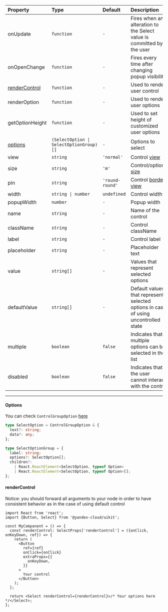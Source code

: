 | Property                        | Type                                    | Default         | Description                                                                                                  |
| :------------------------------ | :-------------------------------------- | :-------------- | :----------------------------------------------------------------------------------------------------------- |
| onUpdate                        | `function`                              | `-`             | Fires when an alteration to the Select value is committed by the user                                        |
| onOpenChange                    | `function`                              | `-`             | Fires every time after changing popup visibility                                                             |
| [renderControl](#rendercontrol) | `function`                              | `-`             | Used to render user control                                                                                  |
| renderOption                    | `function`                              | `-`             | Used to render user options                                                                                  |
| getOptionHeight                 | `function`                              | `-`             | Used to set height of customized user options                                                                |
| [options](#options)             | `(SelectOption \| SelectOptionGroup)[]` | `-`             | Options to select                                                                                            |
| view                            | `string`                                | `'normal'`      | Control [view](https://github.com/yandex-cloud/uikit/blob/main/src/components/TextInput/types.ts#L4)         |
| size                            | `string`                                | `'m'`           | Control/options [size](https://github.com/yandex-cloud/uikit/blob/main/src/components/TextInput/types.ts#L6) |
| pin                             | `string`                                | `'round-round'` | Control [border view](https://github.com/yandex-cloud/uikit/blob/main/src/components/TextInput/types.ts#L8)  |
| width                           | `string \| number`                      | `undefined`     | Control width                                                                                                |
| popupWidth                      | `number`                                | `-`             | Popup width                                                                                                  |
| name                            | `string`                                | `-`             | Name of the control                                                                                          |
| className                       | `string`                                | `-`             | Control className                                                                                            |
| label                           | `string`                                | `-`             | Control label                                                                                                |
| placeholder                     | `string`                                | `-`             | Placeholder text                                                                                             |
| value                           | `string[]`                              | `-`             | Values that represent selected options                                                                       |
| defaultValue                    | `string[]`                              | `-`             | Default values that represent selected options in case of using uncontrolled state                           |
| multiple                        | `boolean`                               | `false`         | Indicates that multiple options can be selected in the list                                                  |
| disabled                        | `boolean`                               | `false`         | Indicates that the user cannot interact with the control                                                     |

---

#### Options

You can check `ControlGroupOption` [here](https://github.com/yandex-cloud/uikit/blob/main/src/components/types.ts#L29)

```typescript
type SelectOption = ControlGroupOption & {
  text?: string;
  data?: any;
};

type SelectOptionGroup = {
  label: string;
  options?: SelectOption[];
  children?:
    | React.ReactElement<SelectOption, typeof Option>
    | React.ReactElement<SelectOption, typeof Option>[];
};
```

#### renderControl

Notice: you should forward all arguments to your node in order to have consistent behavior as in the case of using default control

```tsx
import React from 'react';
import {Button, Select} from '@yandex-cloud/uikit';

const MyComponent = () => {
  const renderControl: SelectProps['renderControl'] = ({onClick, onKeyDown, ref}) => {
    return (
      <Button
        ref={ref}
        onClick={onClick}
        extraProps={{
          onKeyDown,
        }}
      >
        Your control
      </Button>
    );
  };

  return <Select renderControl={renderControl}>/* Your options here */</Select>;
};
```
